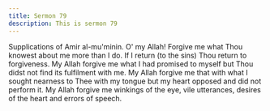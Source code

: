 ```yaml
---
title: Sermon 79
description: This is sermon 79
---
```


Supplications of Amir al-mu'minin.
O' my Allah! Forgive me what Thou knowest about me more than I do. If I return (to the sins)
Thou return to forgiveness. My Allah forgive me what I had promised to myself but Thou
didst not find its fulfilment with me.
My Allah forgive me that with what I sought nearness to Thee with my tongue but my heart
opposed and did not perform it. My Allah forgive me winkings of the eye, vile utterances,
desires of the heart and errors of speech.